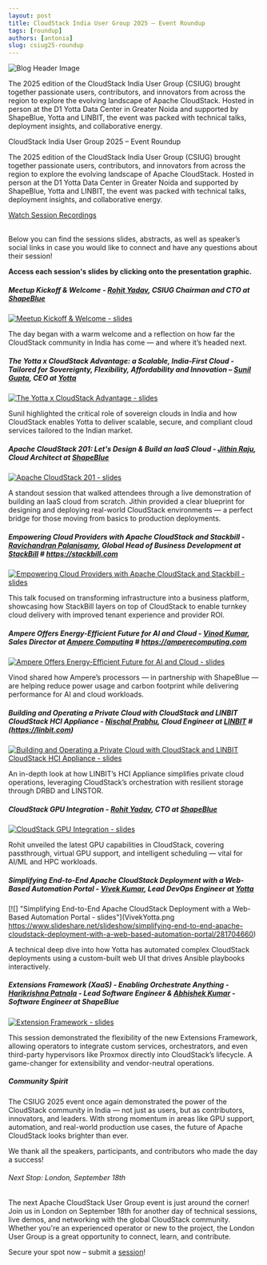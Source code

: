 ```yaml
---
layout: post
title: CloudStack India User Group 2025 – Event Roundup
tags: [roundup]
authors: [antonia]
slug: csiug25-roundup
---
```


![](CSIUG-roundup.png "Blog Header Image")

The 2025 edition of the CloudStack India User Group (CSIUG) brought
together passionate users, contributors, and innovators from across
the region to explore the evolving landscape of Apache
CloudStack. Hosted in person at the D1 Yotta Data Center in Greater
Noida and supported by ShapeBlue, Yotta and LINBIT, the event was
packed with technical talks, deployment insights, and collaborative
energy.

<!-- truncate -->

CloudStack India User Group 2025 – Event Roundup

The 2025 edition of the CloudStack India User Group (CSIUG) brought
together passionate users, contributors, and innovators from across
the region to explore the evolving landscape of Apache
CloudStack. Hosted in person at the D1 Yotta Data Center in Greater
Noida and supported by ShapeBlue, Yotta and LINBIT, the event was
packed with technical talks, deployment insights, and collaborative
energy.

<div class="col col-3 col-lg text-center">
  <a class="button button--primary" href="https://www.youtube.com/playlist?list=PLnIKk7GjgFlaO1t3mtHeJ_g_MKBQKnfkR" target="_blank">Watch Session Recordings</a>
</div>
<br/>

Below you can find the sessions slides, abstracts, as well as
speaker’s social links in case you would like to connect and have any
questions about their session!

**Access each session's slides by clicking onto the presentation
graphic.**

##### Meetup Kickoff & Welcome - [Rohit Yadav](https://www.linkedin.com/in/rohityadavcloud/), CSIUG Chairman and CTO at [ShapeBlue](https://shapeblue.com)

[![](RohitWelcome.png "Meetup Kickoff & Welcome - slides")](https://www.slideshare.net/slideshow/meetup-kickoff-welcome-rohit-yadav-csiug-chairman/281668761)

The day began with a warm welcome and a reflection on how far the
CloudStack community in India has come — and where it’s headed next.

##### The Yotta x CloudStack Advantage: a Scalable, India-First Cloud - Tailored for Sovereignty, Flexibility, Affordability and Innovation – [Sunil Gupta](https://www.linkedin.com/in/sunilgupta1701/), CEO at [Yotta](https://yotta.com)

[![](SunilYotta.png "The Yotta x CloudStack Advantage - slides")](https://www.slideshare.net/slideshow/the-yotta-x-cloudstack-advantage-scalable-india-first-cloud/281737088)

Sunil highlighted the critical role of sovereign clouds in India and
how CloudStack enables Yotta to deliver scalable, secure, and
compliant cloud services tailored to the Indian market.

##### Apache CloudStack 201: Let's Design & Build an IaaS Cloud - [Jithin Raju](https://www.linkedin.com/in/rajujith/), Cloud Architect at [ShapeBlue](https://shapeblue.com)

[![](Jithin.png "Apache CloudStack 201 - slides")](https://www.slideshare.net/slideshow/apache-cloudstack-201-let-s-design-build-an-iaas-cloud/281668987)

A standout session that walked attendees through a live demonstration
of building an IaaS cloud from scratch. Jithin provided a clear
blueprint for designing and deploying real-world CloudStack
environments — a perfect bridge for those moving from basics to
production deployments.

##### Empowering Cloud Providers with Apache CloudStack and Stackbill - [Ravichandran Palanisamy](https://www.linkedin.com/in/ravichandran-p-99948054/), Global Head of Business Development at [StackBill](https://www.linkedin.com/company/stackbill/) # https://stackbill.com

[![](StackBill.png "Empowering Cloud Providers with Apache CloudStack and Stackbill - slides")](https://www.slideshare.net/slideshow/empowering-cloud-providers-with-apache-cloudstack-and-stackbill/281669035)

This talk focused on transforming infrastructure into a business
platform, showcasing how StackBill layers on top of CloudStack to
enable turnkey cloud delivery with improved tenant experience and
provider ROI.

##### Ampere Offers Energy-Efficient Future for AI and Cloud - [Vinod Kumar](https://www.linkedin.com/in/vinod-se), Sales Director at [Ampere Computing](https://www.linkedin.com/company/amperecomp/posts/?feedView=all) # https://amperecomputing.com

[![](Ampere.png "Ampere Offers Energy-Efficient Future for AI and Cloud - slides")](https://www.slideshare.net/slideshow/ampere-offers-energy-efficient-future-for-ai-and-cloud/281669091)

Vinod shared how Ampere’s processors — in partnership with ShapeBlue —
are helping reduce power usage and carbon footprint while delivering
performance for AI and cloud workloads.

##### Building and Operating a Private Cloud with CloudStack and LINBIT CloudStack HCI Appliance - [Nischal Prabhu](https://www.linkedin.com/in/nischal-p-531568b/), Cloud Engineer at [LINBIT](https://www.linkedin.com/company/linbit/) # (https://linbit.com)

[![](Linbit.png "Building and Operating a Private Cloud with CloudStack and LINBIT CloudStack HCI Appliance - slides")](https://www.slideshare.net/slideshow/building-and-operating-a-private-cloud-with-cloudstack-and-linbit-cloudstack-hci-appliance/281669143)

An in-depth look at how LINBIT’s HCI Appliance simplifies private
cloud operations, leveraging CloudStack’s orchestration with resilient
storage through DRBD and LINSTOR.

##### CloudStack GPU Integration -  [Rohit Yadav](https://www.linkedin.com/in/rohityadavcloud/), CTO at [ShapeBlue](https://shapeblue.com)

[![](RohitGPUintegration.png "CloudStack GPU Integration - slides")](https://www.slideshare.net/slideshow/cloudstack-gpu-integration-rohit-yadav/281669179)

Rohit unveiled the latest GPU capabilities in CloudStack, covering passthrough, virtual GPU support, and intelligent scheduling — vital for AI/ML and HPC workloads.

##### Simplifying End-to-End Apache CloudStack Deployment with a Web-Based Automation Portal - [Vivek Kumar](https://www.linkedin.com/in/vivek-kumar-6663275a/), Lead DevОps Engineer at [Yotta](https://yotta.com)

[![] "Simplifying End-to-End Apache CloudStack Deployment with a Web-Based Automation Portal - slides"](VivekYotta.png https://www.slideshare.net/slideshow/simplifying-end-to-end-apache-cloudstack-deployment-with-a-web-based-automation-portal/281704660)

A technical deep dive into how Yotta has automated complex CloudStack
deployments using a custom-built web UI that drives Ansible playbooks
interactively.

##### Extensions Framework (XaaS) - Enabling Orchestrate Anything - [Harikrishna Patnala](https://www.linkedin.com/in/harikrishnapatnala/) - Lead Software Engineer & [Abhishek Kumar](https://www.linkedin.com/in/shwstppr/) - Software Engineer at ShapeBlue

[![](HariAbhishek.png "Extension Framework - slides")](https://www.slideshare.net/slideshow/extensions-framework-xaas-enabling-orchestrate-anything/281669227)

This session demonstrated the flexibility of the new Extensions
Framework, allowing operators to integrate custom services,
orchestrators, and even third-party hypervisors like Proxmox directly
into CloudStack’s lifecycle. A game-changer for extensibility and
vendor-neutral operations.

##### Community Spirit

The CSIUG 2025 event once again demonstrated the power of the
CloudStack community in India — not just as users, but as
contributors, innovators, and leaders. With strong momentum in areas
like GPU support, automation, and real-world production use cases, the
future of Apache CloudStack looks brighter than ever.

We thank all the speakers, participants, and contributors who made the
day a success!

###### Next Stop: London, September 18th

The next Apache CloudStack User Group event is just around the corner!
Join us in London on September 18th for another day of technical
sessions, live demos, and networking with the global CloudStack
community. Whether you're an experienced operator or new to the
project, the London User Group is a great opportunity to connect,
learn, and contribute.

Secure your spot now – submit a [session](https://docs.google.com/forms/d/1CxROnophMr0NQqZ_3I02V-bwP9E4o1bTVcOy4JdlKtk/viewform?edit_requested=true)!